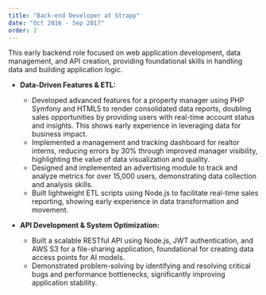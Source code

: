 ```yaml
---
title: "Back-end Developer at Strapp"
date: "Oct 2016 - Sep 2017"
order: 2
---
```


This early backend role focused on web application development, data management, and API creation, providing foundational skills in handling data and building application logic.

* **Data-Driven Features & ETL:**
    * Developed advanced features for a property manager using PHP Symfony and HTML5 to render consolidated data reports, doubling sales opportunities by providing users with real-time account status and insights. This shows early experience in leveraging data for business impact.
    * Implemented a management and tracking dashboard for realtor interns, reducing errors by 30% through improved manager visibility, highlighting the value of data visualization and quality.
    * Designed and implemented an advertising module to track and analyze metrics for over 15,000 users, demonstrating data collection and analysis skills.
    * Built lightweight ETL scripts using Node.js to facilitate real-time sales reporting, showing early experience in data transformation and movement.

* **API Development & System Optimization:**
    * Built a scalable RESTful API using Node.js, JWT authentication, and AWS S3 for a file-sharing application, foundational for creating data access points for AI models.
    * Demonstrated problem-solving by identifying and resolving critical bugs and performance bottlenecks, significantly improving application stability.